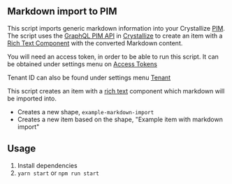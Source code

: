 ## Markdown import to PIM

This script imports generic markdown information into your Crystallize [PIM](https://crystallize.com/product/product-information-management). The script uses the [GraphQL PIM API](https://crystallize.com/api) in [Crystallize](https://crystallize.com) to create an item with a [Rich Text Component](https://crystallize.com/learn/concepts/pim/component/rich-text) with the converted Markdown content.

You will need an access token, in order to be able to run this script. It can be obtained under settings menu on [Access Tokens](https://pim.crystallize.com/settings/access-tokens)

Tenant ID can also be found under settings menu [Tenant](https://pim.crystallize.com/settings/tenant)

This script creates an item with a [rich text](https://crystallize.com/learn/concepts/pim/component/rich-text) component which markdown will be imported into.

- Creates a new shape, `example-markdown-import`
- Creates a new item based on the shape, "Example item with markdown import"

## Usage

1. Install dependencies
2. `yarn start` or `npm run start`
